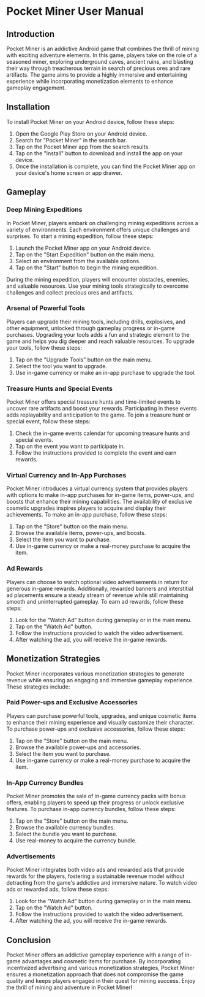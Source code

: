 # Pocket Miner User Manual

## Introduction

Pocket Miner is an addictive Android game that combines the thrill of mining with exciting adventure elements. In this game, players take on the role of a seasoned miner, exploring underground caves, ancient ruins, and blasting their way through treacherous terrain in search of precious ores and rare artifacts. The game aims to provide a highly immersive and entertaining experience while incorporating monetization elements to enhance gameplay engagement.

## Installation

To install Pocket Miner on your Android device, follow these steps:

1. Open the Google Play Store on your Android device.
2. Search for "Pocket Miner" in the search bar.
3. Tap on the Pocket Miner app from the search results.
4. Tap on the "Install" button to download and install the app on your device.
5. Once the installation is complete, you can find the Pocket Miner app on your device's home screen or app drawer.

## Gameplay

### Deep Mining Expeditions

In Pocket Miner, players embark on challenging mining expeditions across a variety of environments. Each environment offers unique challenges and surprises. To start a mining expedition, follow these steps:

1. Launch the Pocket Miner app on your Android device.
2. Tap on the "Start Expedition" button on the main menu.
3. Select an environment from the available options.
4. Tap on the "Start" button to begin the mining expedition.

During the mining expedition, players will encounter obstacles, enemies, and valuable resources. Use your mining tools strategically to overcome challenges and collect precious ores and artifacts.

### Arsenal of Powerful Tools

Players can upgrade their mining tools, including drills, explosives, and other equipment, unlocked through gameplay progress or in-game purchases. Upgrading your tools adds a fun and strategic element to the game and helps you dig deeper and reach valuable resources. To upgrade your tools, follow these steps:

1. Tap on the "Upgrade Tools" button on the main menu.
2. Select the tool you want to upgrade.
3. Use in-game currency or make an in-app purchase to upgrade the tool.

### Treasure Hunts and Special Events

Pocket Miner offers special treasure hunts and time-limited events to uncover rare artifacts and boost your rewards. Participating in these events adds replayability and anticipation to the game. To join a treasure hunt or special event, follow these steps:

1. Check the in-game events calendar for upcoming treasure hunts and special events.
2. Tap on the event you want to participate in.
3. Follow the instructions provided to complete the event and earn rewards.

### Virtual Currency and In-App Purchases

Pocket Miner introduces a virtual currency system that provides players with options to make in-app purchases for in-game items, power-ups, and boosts that enhance their mining capabilities. The availability of exclusive cosmetic upgrades inspires players to acquire and display their achievements. To make an in-app purchase, follow these steps:

1. Tap on the "Store" button on the main menu.
2. Browse the available items, power-ups, and boosts.
3. Select the item you want to purchase.
4. Use in-game currency or make a real-money purchase to acquire the item.

### Ad Rewards

Players can choose to watch optional video advertisements in return for generous in-game rewards. Additionally, rewarded banners and interstitial ad placements ensure a steady stream of revenue while still maintaining smooth and uninterrupted gameplay. To earn ad rewards, follow these steps:

1. Look for the "Watch Ad" button during gameplay or in the main menu.
2. Tap on the "Watch Ad" button.
3. Follow the instructions provided to watch the video advertisement.
4. After watching the ad, you will receive the in-game rewards.

## Monetization Strategies

Pocket Miner incorporates various monetization strategies to generate revenue while ensuring an engaging and immersive gameplay experience. These strategies include:

### Paid Power-ups and Exclusive Accessories

Players can purchase powerful tools, upgrades, and unique cosmetic items to enhance their mining experience and visually customize their character. To purchase power-ups and exclusive accessories, follow these steps:

1. Tap on the "Store" button on the main menu.
2. Browse the available power-ups and accessories.
3. Select the item you want to purchase.
4. Use in-game currency or make a real-money purchase to acquire the item.

### In-App Currency Bundles

Pocket Miner promotes the sale of in-game currency packs with bonus offers, enabling players to speed up their progress or unlock exclusive features. To purchase in-app currency bundles, follow these steps:

1. Tap on the "Store" button on the main menu.
2. Browse the available currency bundles.
3. Select the bundle you want to purchase.
4. Use real-money to acquire the currency bundle.

### Advertisements

Pocket Miner integrates both video ads and rewarded ads that provide rewards for the players, fostering a sustainable revenue model without detracting from the game's addictive and immersive nature. To watch video ads or rewarded ads, follow these steps:

1. Look for the "Watch Ad" button during gameplay or in the main menu.
2. Tap on the "Watch Ad" button.
3. Follow the instructions provided to watch the video advertisement.
4. After watching the ad, you will receive the in-game rewards.

## Conclusion

Pocket Miner offers an addictive gameplay experience with a range of in-game advantages and cosmetic items for purchase. By incorporating incentivized advertising and various monetization strategies, Pocket Miner ensures a monetization approach that does not compromise the game quality and keeps players engaged in their quest for mining success. Enjoy the thrill of mining and adventure in Pocket Miner!